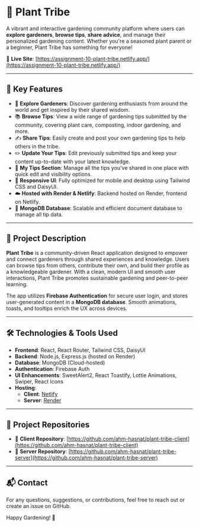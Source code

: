 # 🌿 Plant Tribe

A vibrant and interactive gardening community platform where users can **explore gardeners**, **browse tips**, **share advice**, and manage their personalized gardening content. Whether you're a seasoned plant parent or a beginner, Plant Tribe has something for everyone!

🔗 **Live Site**: [https://assignment-10-plant-tribe.netlify.app/](https://assignment-10-plant-tribe.netlify.app/)

---

## 🚀 Key Features

- 🌱 **Explore Gardeners**: Discover gardening enthusiasts from around the world and get inspired by their shared wisdom.
- 📚 **Browse Tips**: View a wide range of gardening tips submitted by the community, covering plant care, composting, indoor gardening, and more.
- ✍️ **Share Tips**: Easily create and post your own gardening tips to help others in the tribe.
- ✏️ **Update Your Tips**: Edit previously submitted tips and keep your content up-to-date with your latest knowledge.
- 📂 **My Tips Section**: Manage all the tips you've shared in one place with quick edit and visibility options.
- 🔄 **Responsive UI**: Fully optimized for mobile and desktop using Tailwind CSS and DaisyUI.
- ☁️ **Hosted with Render & Netlify**: Backend hosted on Render, frontend on Netlify.
- 💾 **MongoDB Database**: Scalable and efficient document database to manage all tip data.

---

## 📖 Project Description

**Plant Tribe** is a community-driven React application designed to empower and connect gardeners through shared experiences and knowledge. Users can browse tips from others, contribute their own, and build their profile as a knowledgeable gardener. With a clean, modern UI and smooth user interactions, Plant Tribe promotes sustainable gardening and peer-to-peer learning.

The app utilizes **Firebase Authentication** for secure user login, and stores user-generated content in a **MongoDB database**. Smooth animations, toasts, and tooltips enrich the UX across devices.

---

## 🛠️ Technologies & Tools Used

- **Frontend**: React, React Router, Tailwind CSS, DaisyUI
- **Backend**: Node.js, Express.js (hosted on Render)
- **Database**: MongoDB (Cloud-hosted)
- **Authentication**: Firebase Auth
- **UI Enhancements**: SweetAlert2, React Toastify, Lottie Animations, Swiper, React Icons
- **Hosting**:
  - **Client**: [Netlify](https://assignment-10-plant-tribe.netlify.app/)
  - **Server**: [Render](https://render.com/)

---

## 📂 Project Repositories

- 🔗 **Client Repository**: [https://github.com/ahm-hasnat/plant-tribe-client](https://github.com/ahm-hasnat/plant-tribe-client)
- 🔗 **Server Repository**: [https://github.com/ahm-hasnat/plant-tribe-server](https://github.com/ahm-hasnat/plant-tribe-server)

---



## 📬 Contact

For any questions, suggestions, or contributions, feel free to reach out or create an issue on GitHub.

Happy Gardening! 🌻
